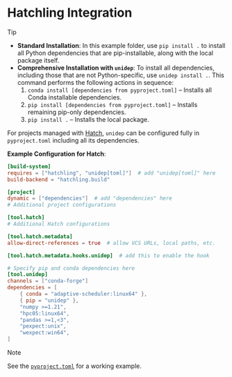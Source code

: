 # Hatchling Integration

> [!TIP]
> - **Standard Installation**: In this example folder, use `pip install .` to install all Python dependencies that are pip-installable, along with the local package itself.
> - **Comprehensive Installation with `unidep`**: To install all dependencies, including those that are not Python-specific, use `unidep install .`. This command performs the following actions in sequence:
>   1. `conda install [dependencies from pyproject.toml]` – Installs all Conda installable dependencies.
>   2. `pip install [dependencies from pyproject.toml]` – Installs remaining pip-only dependencies.
>   3. `pip install .` – Installs the local package.

For projects managed with [Hatch](https://hatch.pypa.io/), `unidep` can be configured fully in `pyproject.toml` including all its dependencies.

**Example Configuration for Hatch**:

```toml
[build-system]
requires = ["hatchling", "unidep[toml]"]  # add "unidep[toml]" here
build-backend = "hatchling.build"

[project]
dynamic = ["dependencies"]  # add "dependencies" here
# Additional project configurations

[tool.hatch]
# Additional Hatch configurations

[tool.hatch.metadata]
allow-direct-references = true  # allow VCS URLs, local paths, etc.

[tool.hatch.metadata.hooks.unidep]  # add this to enable the hook

# Specify pip and conda dependencies here
[tool.unidep]
channels = ["conda-forge"]
dependencies = [
    { conda = "adaptive-scheduler:linux64" },
    { pip = "unidep" },
    "numpy >=1.21",
    "hpc05:linux64",
    "pandas >=1,<3",
    "pexpect:unix",
    "wexpect:win64",
]
```

> [!NOTE]
> See the [`pyproject.toml`](pyproject.toml) for a working example.
